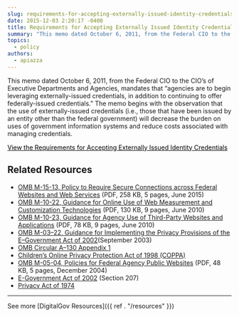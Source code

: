 ```yaml
---
slug: requirements-for-accepting-externally-issued-identity-credentials
date: 2015-12-03 2:20:17 -0400
title: Requirements for Accepting Externally Issued Identity Credentials
summary: "This memo dated October 6, 2011, from the Federal CIO to the CIO&#8217;s of Executive Departments and Agencies, mandates that &#8220;agencies are to begin leveraging externally-issued credentials, in addition to continuing to offer federally-issued credentials.&#8221; The memo begins with the observation that the use of externally-issued credentials (i.e., those that have been issued by an"
topics:
  - policy
authors:
  - apiazza
---
```


This memo dated October 6, 2011, from the Federal CIO to the CIO&#8217;s of Executive Departments and Agencies, mandates that &#8220;agencies are to begin leveraging externally-issued credentials, in addition to continuing to offer federally-issued credentials.&#8221; The memo begins with the observation that the use of externally-issued credentials (i.e., those that have been issued by an entity other than the federal government) will decrease the burden on uses of government information systems and reduce costs associated with managing credentials.

<a class="button" style="color: #000000" href="https://obamawhitehouse.archives.gov/sites/default/files/omb/assets/egov_docs/ombreqforacceptingexternally_issuedidcred10-6-2011.pdf">View the Requirements for Accepting Externally Issued Identity Credentials</a>

## Related Resources

  * [OMB M-15-13, Policy to Require Secure Connections across Federal Websites and Web Services](https://www.whitehouse.gov/sites/whitehouse.gov/files/omb/memoranda/2015/m-15-13.pdf) (PDF, 258 KB, 5 pages, June 2015)
  * [OMB M-10-22, Guidance for Online Use of Web Measurement and Customization Technologies](https://www.whitehouse.gov/sites/whitehouse.gov/files/omb/memoranda/2010/m10-22.pdf) (PDF, 130 KB, 9 pages, June 2010)
  * [OMB M-10-23, Guidance for Agency Use of Third-Party Websites and Applications](https://www.whitehouse.gov/sites/whitehouse.gov/files/omb/memoranda/2010/m10-23.pdf) (PDF, 78 KB, 9 pages, June 2010)
  * [OMB M-03–22, Guidance for Implementing the Privacy Provisions of the E–Government Act of 2002](https://obamawhitehouse.archives.gov/omb/memoranda_m03-22/)(September 2003)
  * [OMB Circular A–130 Appendix 1](https://obamawhitehouse.archives.gov/omb/circulars_a130_a130appendix_i)
  * [Children’s Online Privacy Protection Act of 1998 (COPPA)](http://www.ftc.gov/ogc/coppa1.htm)
  * [OMB M-05-04, Policies for Federal Agency Public Websites](https://www.whitehouse.gov/sites/whitehouse.gov/files/omb/memoranda/2005/m05-04.pdf) (PDF, 48 KB, 5 pages, December 2004)
  * [E-Government Act of 2002](http://www.archives.gov/about/laws/egov-act-section-207.html) (Section 207)
  * [Privacy Act of 1974](http://www.justice.gov/opcl/1974privacyact-overview.htm)

* * *

See more [DigitalGov Resources]({{ ref . "/resources" }})

